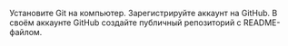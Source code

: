 Установите Git на компьютер.
Зарегистрируйте аккаунт на GitHub.
В своём аккаунте GitHub создайте публичный репозиторий с README-файлом.
